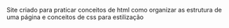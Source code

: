Site criado para praticar conceitos de html como organizar as estrutura de uma página e conceitos de css para estilização

